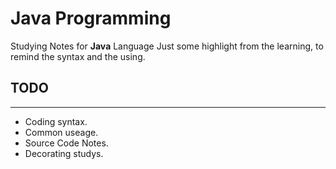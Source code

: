 # **Java** Programming
Studying Notes for **Java** Language
Just some highlight from the learning, to remind the syntax and the using.
## TODO
----------
* Coding syntax.
* Common useage.
* Source Code Notes.
* Decorating studys.